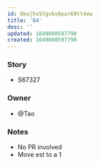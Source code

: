 ```yaml
---
id: 8eujhs5tgvbs0pur69tt4ew
title: '04'
desc: ''
updated: 1649080597790
created: 1649080597790
---
```



### Story
- S67327
### Owner
- @Tao
### Notes
- No PR involved
- Move est to a 1
